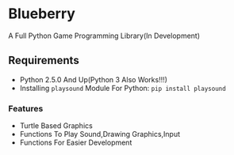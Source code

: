 # Blueberry
A Full Python Game Programming Library(In Development)
## Requirements
- Python 2.5.0 And Up(Python 3 Also Works!!!)
- Installing `playsound` Module For Python: `pip install playsound`
### Features
- Turtle Based Graphics
- Functions To Play Sound,Drawing Graphics,Input
- Functions For Easier Development
